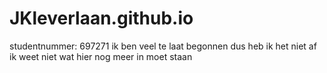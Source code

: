 # JKleverlaan.github.io
studentnummer: 697271
ik ben veel te laat begonnen dus heb ik het niet af
ik weet niet wat hier nog meer in moet staan
